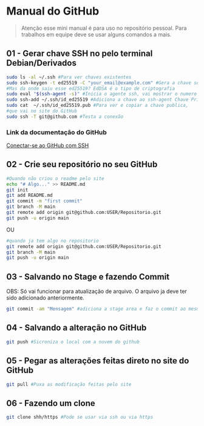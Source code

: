 # Manual do GitHub

> Atenção esse mini manual é para uso no repositório pessoal.
> Para trabalhos em equipe deve se usar alguns comandos a mais.

## 01 - Gerar chave SSH no pelo terminal Debian/Derivados

```bash
sudo ls -al ~/.ssh #Para ver chaves existentes
sudo ssh-keygen -t ed25519 -C "your_email@example.com" #Gera a chave so dar enter nas perguntas
#Mas da onde saiu esse ed25519? EdDSA é o tipo de criptografia
sudo eval "$(ssh-agent -s)" #Inicia o agente ssh, vai mostrar o numero do processo
sudo ssh-add ~/.ssh/id_ed25519 #Adiciona a chave ao ssh-agent Chave Privada
sudo cat  ~/.ssh/id_ed25519.pub #Para ver e copiar a chave publica, 
#que vai no site do GitHub
sudo ssh -T git@github.com #Testa a conexão 
```
### Link da documentação do GitHub 
[Conectar-se ao GitHub com SSH](https://docs.github.com/pt/github/authenticating-to-github/connecting-to-github-with-ssh)

## 02 - Crie seu repositório no seu GitHub

```bash
#Quando não criou o readme pelo site
echo "# Algo..." >> README.md
git init
git add README.md
git commit -m "first commit"
git branch -M main
git remote add origin git@github.com:USER/Repositorio.git
git push -u origin main
```

OU

```bash
#quando ja tem algo no repositorio
git remote add origin git@github.com:USER/Repositorio.git
git branch -M main
git push -u origin main
```

## 03 - Salvando no Stage e fazendo Commit

OBS: Só vai funcionar para atualização de arquivo. O arquivo ja deve ter sido adicionado anteriormente.

```bash
git commit -am "Mensagem" #adiciona a stage area e faz o commit ao mesmo tempo
```

## 04 - Salvando a alteração no GitHub

```bash
git push #Sicroniza o local com a nuvem do github
```

## 05 - Pegar as alterações feitas direto no site do GitHub

```bash
git pull #Puxa as modificação feitas pelo site
```

## 06 - Fazendo um clone

```bash
git clone shh/https #Pode se usar via ssh ou via https
```
